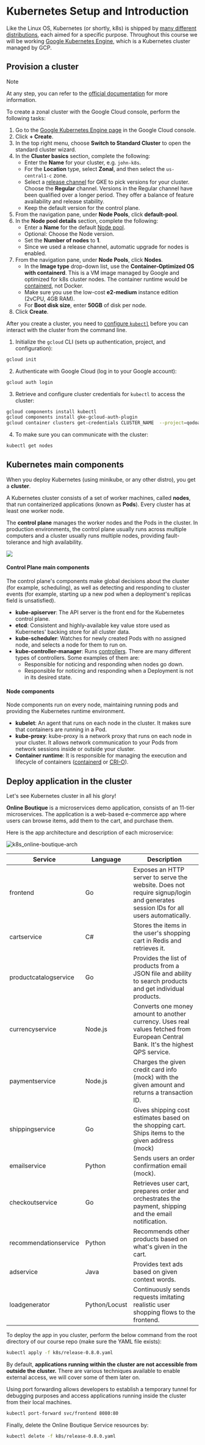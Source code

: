 # Kubernetes Setup and Introduction

Like the Linux OS, Kubernetes (or shortly, k8s) is shipped by [many different distributions](https://nubenetes.com/matrix-table/#), each aimed for a specific purpose.
Throughout this course we will be working [Google Kubernetes Engine](https://cloud.google.com/kubernetes-engine), which is a Kubernetes cluster managed by GCP.  

## Provision a cluster


> [!NOTE]
> At any step, you can refer to the [official documentation](https://cloud.google.com/kubernetes-engine/docs/how-to/creating-a-zonal-cluster) for more information.

To create a zonal cluster with the Google Cloud console, perform the following tasks:

1. Go to the [Google Kubernetes Engine page](https://console.cloud.google.com/kubernetes/list) in the Google Cloud console.
2. Click **+ Create**.
3. In the top right menu, choose **Switch to Standard Cluster** to open the standard cluster wizard. 
4. In the **Cluster basics** section, complete the following:
   - Enter the **Name** for your cluster, e.g. `john-k8s`.
   - For the **Location** type, select **Zonal**, and then select the `us-central1-c` zone.
   - Select a [release channel](https://cloud.google.com/kubernetes-engine/docs/concepts/release-channels) for GKE to pick versions for your cluster. Choose the **Regular** channel. 
     Versions in the Regular channel have been qualified over a longer period. They offer a balance of feature availability and release stability.
   - Keep the default version for the control plane.
5. From the navigation pane, under **Node Pools**, click **default-pool**.
6. In the **Node pool details** section, complete the following:
   - Enter a **Name** for the default [Node pool](https://cloud.google.com/kubernetes-engine/docs/concepts/node-pools).
   - Optional: Choose the Node version.
   - Set the **Number of nodes** to **1**.
   - Since we used a release channel, automatic upgrade for nodes is enabled. 
7. From the navigation pane, under **Node Pools**, click **Nodes**.
   - In the **Image type** drop-down list, use the **Container-Optimized OS with containerd**. This is a VM image managed by Google and optimized for k8s cluster nodes. The container runtime would be [containerd](https://containerd.io/), not Docker.
   - Make sure you use the low-cost **e2-medium** instance edition (2vCPU, 4GB RAM).
   - For **Boot disk size**, enter **50GB** of disk per node.
8. Click **Create**.


After you create a cluster, you need to [configure `kubectl`](https://cloud.google.com/kubernetes-engine/docs/how-to/cluster-access-for-kubectl#generate_kubeconfig_entry) before you can interact with the cluster from the command line.

1. Initialize the `gcloud` CLI (sets up authentication, project, and configuration):

```bash
gcloud init
```

2. Authenticate with Google Cloud (log in to your Google account):

```bash
gcloud auth login
```

3. Retrieve and configure cluster credentials for `kubectl` to access the cluster:

```bash
gcloud components install kubectl
gcloud components install gke-gcloud-auth-plugin
gcloud container clusters get-credentials CLUSTER_NAME  --project=qodoai --region REGION_CODE
```

4. To make sure you can communicate with the cluster: 

```bash
kubectl get nodes
```

## Kubernetes main components

When you deploy Kubernetes (using minikube, or any other distro), you get a **cluster**.

A Kubernetes cluster consists of a set of worker machines, called **nodes**, that run containerized applications (known as **Pods**).
Every cluster has at least one worker node.

The **control plane** manages the worker nodes and the Pods in the cluster.
In production environments, the control plane usually runs across multiple computers and a cluster usually runs multiple nodes, providing fault-tolerance and high availability.

![][k8s_components]

#### Control Plane main components

The control plane's components make global decisions about the cluster (for example, scheduling), as well as detecting and responding to cluster events (for example, starting up a new pod when a deployment's replicas field is unsatisfied).

- **kube-apiserver**: The API server is the front end for the Kubernetes control plane.
- **etcd**: Consistent and highly-available key value store used as Kubernetes' backing store for all cluster data.
- **kube-scheduler**: Watches for newly created Pods with no assigned node, and selects a node for them to run on.
- **kube-controller-manager**: Runs [controllers](https://kubernetes.io/docs/concepts/overview/components/#kube-controller-manager). There are many different types of controllers. Some examples of them are:
  - Responsible for noticing and responding when nodes go down.
  - Responsible for noticing and responding when a Deployment is not in its desired state.

#### Node components

Node components run on every node, maintaining running pods and providing the Kubernetes runtime environment.

- **kubelet**: An agent that runs on each node in the cluster. It makes sure that containers are running in a Pod.
- **kube-proxy**: kube-proxy is a network proxy that runs on each node in your cluster. It allows network communication to your Pods from network sessions inside or outside your cluster.
- **Container runtime**: It is responsible for managing the execution and lifecycle of containers ([containerd](https://containerd.io/) or [CRI-O](https://cri-o.io/)).


## Deploy application in the cluster

Let's see Kubernetes cluster in all his glory! 

**Online Boutique** is a microservices demo application, consists of an 11-tier microservices.
The application is a web-based e-commerce app where users can browse items, add them to the cart, and purchase them.

Here is the app architecture and description of each microservice:

![k8s_online-boutique-arch][k8s_online-boutique-arch]


| Service                                              | Language      | Description                                                                                                                       |
| ---------------------------------------------------- | ------------- | --------------------------------------------------------------------------------------------------------------------------------- |
| frontend                           | Go            | Exposes an HTTP server to serve the website. Does not require signup/login and generates session IDs for all users automatically. |
| cartservice                     | C#            | Stores the items in the user's shopping cart in Redis and retrieves it.                                                           |
| productcatalogservice | Go            | Provides the list of products from a JSON file and ability to search products and get individual products.                        |
| currencyservice             | Node.js       | Converts one money amount to another currency. Uses real values fetched from European Central Bank. It's the highest QPS service. |
| paymentservice               | Node.js       | Charges the given credit card info (mock) with the given amount and returns a transaction ID.                                     |
| shippingservice             | Go            | Gives shipping cost estimates based on the shopping cart. Ships items to the given address (mock)                                 |
| emailservice                   | Python        | Sends users an order confirmation email (mock).                                                                                   |
| checkoutservice             | Go            | Retrieves user cart, prepares order and orchestrates the payment, shipping and the email notification.                            |
| recommendationservice | Python        | Recommends other products based on what's given in the cart.                                                                      |
| adservice                         | Java          | Provides text ads based on given context words.                                                                                   |
| loadgenerator                 | Python/Locust | Continuously sends requests imitating realistic user shopping flows to the frontend.                                              |


To deploy the app in you cluster, perform the below command from the root directory of our course repo (make sure the YAML file exists): 

```bash 
kubectl apply -f k8s/release-0.8.0.yaml
```

By default, **applications running within the cluster are not accessible from outside the cluster.**
There are various techniques available to enable external access, we will cover some of them later on.

Using port forwarding allows developers to establish a temporary tunnel for debugging purposes and access applications running inside the cluster from their local machines.

```bash
kubectl port-forward svc/frontend 8080:80
```

Finally, delete the Online Boutique Service resources by: 

```bash 
kubectl delete -f k8s/release-0.8.0.yaml
```


[k8s_components]: https://exit-zero-academy.github.io/DevOpsTheHardWayAssets/img/k8s_components.png
[k8s_online-boutique-arch]: https://exit-zero-academy.github.io/DevOpsTheHardWayAssets/img/k8s_online-boutique-arch.png
[k8s_gke_architecture]: https://exit-zero-academy.github.io/DevOpsTheHardWayAssets/img/k8s_gke_architecture.png

